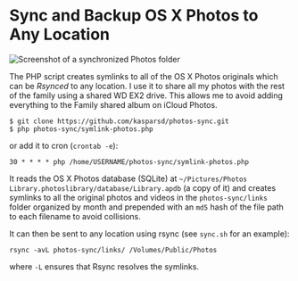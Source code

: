 # Sync and Backup OS X Photos to Any Location

![Screenshot of a synchronized Photos folder](https://raw.githubusercontent.com/kasparsd/photos-sync/master/screenshot.png)

The PHP script creates symlinks to all of the OS X Photos originals which can be _Rsynced_ to any location. I use it to share all my photos with the rest of the family using a shared WD EX2 drive. This allows me to avoid adding everything to the Family shared album on iCloud Photos.

    $ git clone https://github.com/kasparsd/photos-sync.git
    $ php photos-sync/symlink-photos.php
  
or add it to cron (`crontab -e`):

	30 * * * * php /home/USERNAME/photos-sync/symlink-photos.php

It reads the OS X Photos database (SQLite) at `~/Pictures/Photos Library.photoslibrary/database/Library.apdb` (a copy of it) and creates symlinks to all the original photos and videos in the `photos-sync/links` folder organized by month and prepended with an `md5` hash of the file path to each filename to avoid collisions.

It can then be sent to any location using rsync (see `sync.sh` for an example):

	rsync -avL photos-sync/links/ /Volumes/Public/Photos

where `-L` ensures that Rsync resolves the symlinks.
